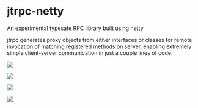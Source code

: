 # jtrpc-netty
An experimental typesafe RPC library built using netty

jtrpc generates proxy objects from either interfaces or classes for remote invocation of matching registered methods on server, enabling extremely simple client-server communication in just a couple lines of code. 


![](https://i.gyazo.com/7454eb3d9cafd38f84051985770ac765.png)

![](https://i.gyazo.com/41b29938b91e9d42bced4178e1f95733.png)

![](https://i.gyazo.com/68434c72271f19ba58e207a31c839098.png)

![](https://i.gyazo.com/17c39388d228add6aa4ea110f89241c9.png)
